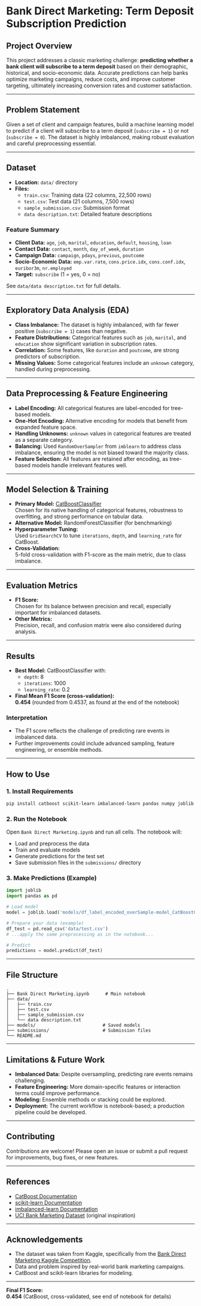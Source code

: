 # Bank Direct Marketing: Term Deposit Subscription Prediction

## Project Overview

This project addresses a classic marketing challenge: **predicting whether a bank client will subscribe to a term deposit** based on their demographic, historical, and socio-economic data. Accurate predictions can help banks optimize marketing campaigns, reduce costs, and improve customer targeting, ultimately increasing conversion rates and customer satisfaction.

---

## Problem Statement

Given a set of client and campaign features, build a machine learning model to predict if a client will subscribe to a term deposit (`subscribe = 1`) or not (`subscribe = 0`). The dataset is highly imbalanced, making robust evaluation and careful preprocessing essential.

---

## Dataset

- **Location:** `data/` directory
- **Files:**
  - `train.csv`: Training data (22 columns, 22,500 rows)
  - `test.csv`: Test data (21 columns, 7,500 rows)
  - `sample_submission.csv`: Submission format
  - `data description.txt`: Detailed feature descriptions

### Feature Summary

- **Client Data:** `age`, `job`, `marital`, `education`, `default`, `housing`, `loan`
- **Contact Data:** `contact`, `month`, `day_of_week`, `duration`
- **Campaign Data:** `campaign`, `pdays`, `previous`, `poutcome`
- **Socio-Economic Data:** `emp.var.rate`, `cons.price.idx`, `cons.conf.idx`, `euribor3m`, `nr.employed`
- **Target:** `subscribe` (1 = yes, 0 = no)

See `data/data description.txt` for full details.

---

## Exploratory Data Analysis (EDA)

- **Class Imbalance:** The dataset is highly imbalanced, with far fewer positive (`subscribe = 1`) cases than negative.
- **Feature Distributions:** Categorical features such as `job`, `marital`, and `education` show significant variation in subscription rates.
- **Correlation:** Some features, like `duration` and `poutcome`, are strong predictors of subscription.
- **Missing Values:** Some categorical features include an `unknown` category, handled during preprocessing.

---

## Data Preprocessing & Feature Engineering

- **Label Encoding:** All categorical features are label-encoded for tree-based models.
- **One-Hot Encoding:** Alternative encoding for models that benefit from expanded feature space.
- **Handling Unknowns:** `unknown` values in categorical features are treated as a separate category.
- **Balancing:** Used `RandomOverSampler` from `imblearn` to address class imbalance, ensuring the model is not biased toward the majority class.
- **Feature Selection:** All features are retained after encoding, as tree-based models handle irrelevant features well.

---

## Model Selection & Training

- **Primary Model:** [CatBoostClassifier](https://catboost.ai/)  
  Chosen for its native handling of categorical features, robustness to overfitting, and strong performance on tabular data.
- **Alternative Model:** RandomForestClassifier (for benchmarking)
- **Hyperparameter Tuning:**  
  Used `GridSearchCV` to tune `iterations`, `depth`, and `learning_rate` for CatBoost.
- **Cross-Validation:**  
  5-fold cross-validation with F1-score as the main metric, due to class imbalance.

---

## Evaluation Metrics

- **F1 Score:**  
  Chosen for its balance between precision and recall, especially important for imbalanced datasets.
- **Other Metrics:**  
  Precision, recall, and confusion matrix were also considered during analysis.

---

## Results

- **Best Model:** CatBoostClassifier with:
  - `depth`: 8
  - `iterations`: 1000
  - `learning_rate`: 0.2
- **Final Mean F1 Score (cross-validation):**  
  **0.454** (rounded from 0.4537, as found at the end of the notebook)

### Interpretation

- The F1 score reflects the challenge of predicting rare events in imbalanced data.
- Further improvements could include advanced sampling, feature engineering, or ensemble methods.

---

## How to Use

### 1. Install Requirements

```bash
pip install catboost scikit-learn imbalanced-learn pandas numpy joblib
```

### 2. Run the Notebook

Open `Bank Direct Marketing.ipynb` and run all cells. The notebook will:
- Load and preprocess the data
- Train and evaluate models
- Generate predictions for the test set
- Save submission files in the `submissions/` directory

### 3. Make Predictions (Example)

```python
import joblib
import pandas as pd

# Load model
model = joblib.load('models/df_label_encoded_overSample-model_CatBoostClassifer_1000_10_0.1.joblib')

# Prepare your data (example)
df_test = pd.read_csv('data/test.csv')
# ...apply the same preprocessing as in the notebook...

# Predict
predictions = model.predict(df_test)
```

---

## File Structure

```
.
├── Bank Direct Marketing.ipynb      # Main notebook
├── data/
│   ├── train.csv
│   ├── test.csv
│   ├── sample_submission.csv
│   └── data description.txt
├── models/                         # Saved models
├── submissions/                    # Submission files
└── README.md
```

---

## Limitations & Future Work

- **Imbalanced Data:** Despite oversampling, predicting rare events remains challenging.
- **Feature Engineering:** More domain-specific features or interaction terms could improve performance.
- **Modeling:** Ensemble methods or stacking could be explored.
- **Deployment:** The current workflow is notebook-based; a production pipeline could be developed.

---

## Contributing

Contributions are welcome! Please open an issue or submit a pull request for improvements, bug fixes, or new features.

---

## References

- [CatBoost Documentation](https://catboost.ai/docs/)
- [scikit-learn Documentation](https://scikit-learn.org/)
- [imbalanced-learn Documentation](https://imbalanced-learn.org/)
- [UCI Bank Marketing Dataset](https://archive.ics.uci.edu/ml/datasets/Bank+Marketing) (original inspiration)

---

## Acknowledgements

- The dataset was taken from Kaggle, specifically from the [Bank Direct Marketing Kaggle Competition](https://www.kaggle.com/competitions/bankdirectmarketing).
- Data and problem inspired by real-world bank marketing campaigns.
- CatBoost and scikit-learn libraries for modeling.

---

**Final F1 Score:**  
**0.454** (CatBoost, cross-validated, see end of notebook for details)

